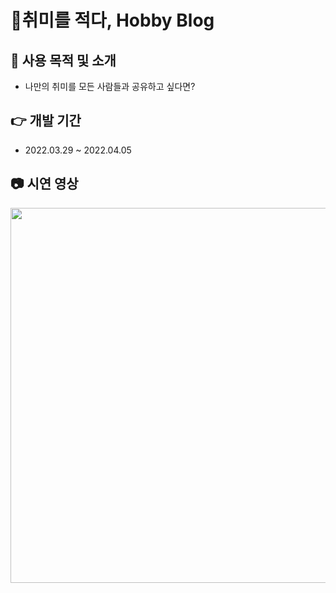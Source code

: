 # 💸취미를 적다, Hobby Blog

## 🎈 사용 목적 및 소개

- 나만의 취미를 모든 사람들과 공유하고 싶다면?

## 👉 개발 기간

- 2022.03.29 ~ 2022.04.05

## 📷 시연 영상

<img src="https://user-images.githubusercontent.com/62178788/206404812-7c0c7114-e407-426a-bea8-257af0fceeee.gif" width="600px">
